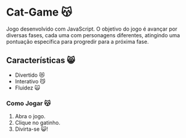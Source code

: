 # Cat-Game 😽
 Jogo desenvolvido com JavaScript. O objetivo do jogo é avançar por diversas fases, cada uma com personagens diferentes, atingindo uma pontuação específica para progredir para a próxima fase.

## Características 😸

- Divertido 😻
- Interativo 😼
- Fluidez 🙀

### Como Jogar 😽

1. Abra o jogo.
2. Clique no gatinho.
3. Divirta-se 😺!

